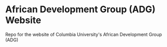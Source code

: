 # African Development Group (ADG) Website
Repo for the website of Columbia University's African Development Group (ADG)

